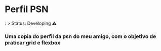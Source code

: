 <h1> Perfil PSN</h1>
:
> Status: Developing ⚠️

###  Uma copia do perfil da psn do meu amigo, com o objetivo de praticar grid e flexbox

